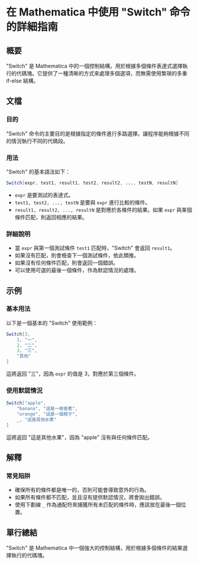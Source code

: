 <!--
Meta Description: # 在 Mathematica 中使用 "Switch" 命令的詳細指南 ## 概要 "Switch" 是 Mathematica 中的一個控制結構，用於根據多個條件表達式選擇執行的代碼塊。它提供了一種清晰的方式來處理多個選項，而無需使用繁瑣的多重 if-else 結構。 ## 文檔 ### 目的 ...
Meta Keywords: switch, mathematica, expr, test1, result1
-->

# 在 Mathematica 中使用 "Switch" 命令的詳細指南

## 概要
"Switch" 是 Mathematica 中的一個控制結構，用於根據多個條件表達式選擇執行的代碼塊。它提供了一種清晰的方式來處理多個選項，而無需使用繁瑣的多重 if-else 結構。

## 文檔
### 目的
"Switch" 命令的主要目的是根據指定的條件進行多路選擇，讓程序能夠根據不同的情況執行不同的代碼段。

### 用法
"Switch" 的基本語法如下：
```mathematica
Switch[expr, test1, result1, test2, result2, ..., testN, resultN]
```
- `expr` 是要測試的表達式。
- `test1, test2, ..., testN` 是要與 `expr` 進行比較的條件。
- `result1, result2, ..., resultN` 是對應於各條件的結果。如果 `expr` 與某個條件匹配，則返回相應的結果。

### 詳細說明
- 當 `expr` 與第一個測試條件 `test1` 匹配時，"Switch" 會返回 `result1`。
- 如果沒有匹配，則會檢查下一個測試條件，依此類推。
- 如果沒有任何條件匹配，則會返回一個錯誤。
- 可以使用可選的最後一個條件，作為默認情況的處理。

## 示例
### 基本用法
以下是一個基本的 "Switch" 使用範例：
```mathematica
Switch[3,
    1, "一",
    2, "二",
    3, "三",
    "其他"
]
```
這將返回 "三"，因為 `expr` 的值是 3，對應於第三個條件。

### 使用默認情況
```mathematica
Switch["apple",
    "banana", "這是一根香蕉",
    "orange", "這是一個橙子",
    _, "這是其他水果"
]
```
這將返回 "這是其他水果"，因為 "apple" 沒有與任何條件匹配。

## 解釋
### 常見陷阱
- 確保所有的條件都是唯一的，否則可能會導致意外的行為。
- 如果所有條件都不匹配，並且沒有提供默認情況，將會拋出錯誤。
- 使用下劃線 `_` 作為通配符來捕獲所有未匹配的條件時，應該放在最後一個位置。

## 單行總結
"Switch" 是 Mathematica 中一個強大的控制結構，用於根據多個條件的結果選擇執行的代碼塊。